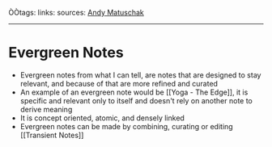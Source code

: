 ÒÒtags:
links: 
sources: [Andy Matuschak](https://notes.andymatuschak.org/Evergreen_notes)

---
# Evergreen Notes
+ Evergreen notes from what I can tell, are notes that are designed to stay relevant, and because of that are more refined and curated
+ An example of an evergreen note would be [[Yoga - The Edge]], it is specific and relevant only to itself and doesn't rely on another note to derive meaning
+ It is concept oriented, atomic, and densely linked
+  Evergreen notes can be made by combining, curating or editing [[Transient Notes]]
